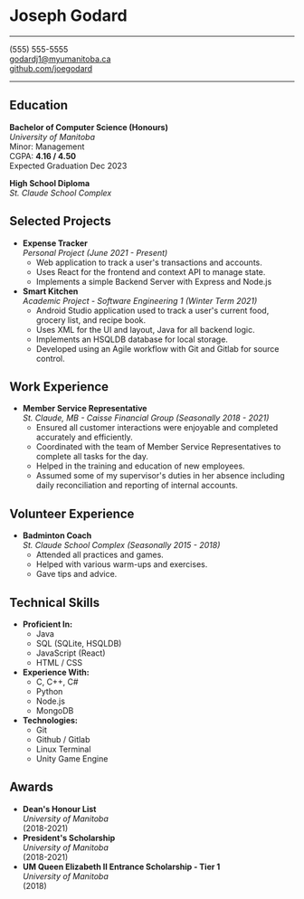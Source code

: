 # Joseph Godard
***
(555) 555-5555          
godardj1@myumanitoba.ca  
[github.com/joegodard][Github Link]     

***
## Education
**Bachelor of Computer Science (Honours)**  
_University of Manitoba_  
Minor: Management  
CGPA: **4.16 / 4.50**  
Expected Graduation Dec 2023  

**High School Diploma**  
_St. Claude School Complex_  

## Selected Projects
* **Expense Tracker**  
 _Personal Project (June 2021 - Present)_
    * Web application to track a user's transactions and accounts.
    * Uses React for the frontend and context API to manage state.
    * Implements a simple Backend Server with Express and Node.js
* **Smart Kitchen**  
 _Academic Project - Software Engineering 1 (Winter Term 2021)_
    * Android Studio application used to track a user's current food, grocery list, and recipe book.
    * Uses XML for the UI and layout, Java for all backend logic.
    * Implements an HSQLDB database for local storage.
    * Developed using an Agile workflow with Git and Gitlab for source control.

## Work Experience
* **Member Service Representative**  
 _St. Claude, MB - Caisse Financial Group (Seasonally 2018 - 2021)_
    * Ensured all customer interactions were enjoyable and completed accurately and efficiently.
    * Coordinated with the team of Member Service Representatives to complete all tasks for the day.
    * Helped in the training and education of new employees.
    * Assumed some of my supervisor's duties in her absence including daily reconciliation and reporting of internal accounts.

## Volunteer Experience
* **Badminton Coach**  
 _St. Claude School Complex (Seasonally 2015 - 2018)_
    * Attended all practices and games.
    * Helped with various warm-ups and exercises.
    * Gave tips and advice.

## Technical Skills
* **Proficient In:**
    * Java
    * SQL (SQLite, HSQLDB)
    * JavaScript (React)
    * HTML / CSS
* **Experience With:**
    * C, C++, C#
    * Python
    * Node.js
    * MongoDB
* **Technologies:**
    * Git
    * Github / Gitlab
    * Linux Terminal
    * Unity Game Engine

## Awards
* **Dean's Honour List**  
 _University of Manitoba_  
 (2018-2021)
* **President's Scholarship**  
 _University of Manitoba_  
 (2018-2021)
* **UM Queen Elizabeth II Entrance Scholarship - Tier 1**  
 _University of Manitoba_  
 (2018)




[Github Link]: https://github.com/joegodard
